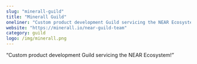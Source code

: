 ```yaml
---
slug: "minerall-guild"
title: "Minerall Guild"
oneliner: "Custom product development Guild servicing the NEAR Ecosystem!"
website: "https://minerall.io/near-guild-team"
category: guild
logo: /img/minerall.png
---
```


“Custom product development Guild servicing the NEAR Ecosystem!”
